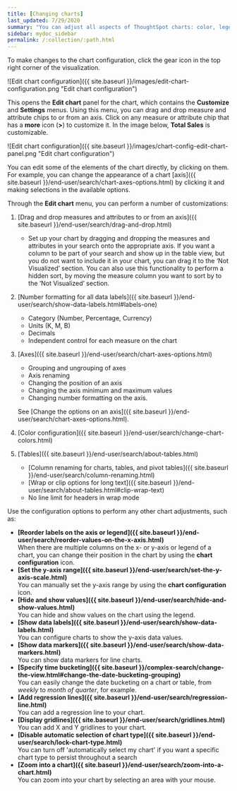 ```yaml
---
title: [Changing charts]
last_updated: 7/29/2020
summary: "You can adjust all aspects of ThoughtSpot charts: color, legends, axis, number format, and many more."
sidebar: mydoc_sidebar
permalink: /:collection/:path.html
---
```

To make changes to the chart configuration, click the gear icon in the top right corner of the visualization.

![Edit chart configuration]({{ site.baseurl }}/images/edit-chart-configuration.png "Edit chart configuration")

 <!--![]({{ site.baseurl }}/images/configure_chart_icons.png "Configure chart icons")-->

This opens the **Edit chart** panel for the chart, which contains the **Customize** and **Settings** menus. Using this menu, you can drag and drop measure and attribute chips to or from an axis. Click on any measure or attribute chip that has a **more** icon (**>**) to customize it. In the image below, **Total Sales** is customizable.

![Edit chart configuration]({{ site.baseurl }}/images/chart-config-edit-chart-panel.png "Edit chart configuration")

You can edit some of the elements of the chart directly, by clicking on them. For example, you can change the appearance of a chart [axis]({{ site.baseurl }}/end-user/search/chart-axes-options.html) by clicking it and making selections in the available options.

Through the **Edit chart** menu, you can perform a number of customizations:

1. [Drag and drop measures and attributes to or from an axis]({{ site.baseurl }}/end-user/search/drag-and-drop.html)
   * Set up your chart by dragging and dropping the measures and attributes in your search onto the appropriate axis. If you want a column to be part of your search and show up in the table view, but you do not want to include it in your chart, you can drag it to the ‘Not Visualized’ section. You can also use this functionality to perform a hidden sort, by moving the measure column you want to sort by to the ‘Not Visualized’ section.

2. [Number formatting for all data labels]({{ site.baseurl }}/end-user/search/show-data-labels.html#labels-one)
   * Category (Number, Percentage, Currency)
   * Units (K, M, B)
   * Decimals
   * Independent control for each measure on the chart

3. [Axes]({{ site.baseurl }}/end-user/search/chart-axes-options.html)
   * Grouping and ungrouping of axes
   * Axis renaming
   * Changing the position of an axis
   * Changing the axis minimum and maximum values
   * Changing number formatting on the axis.

   See [Change the options on an axis]({{ site.baseurl }}/end-user/search/chart-axes-options.html).

4. [Color configuration]({{ site.baseurl }}/end-user/search/change-chart-colors.html)

5. [Tables]({{ site.baseurl }}/end-user/search/about-tables.html)
   * [Column renaming for charts, tables, and pivot tables]({{ site.baseurl }}/end-user/search/column-renaming.html)
   * [Wrap or clip options for long text]({{ site.baseurl }}/end-user/search/about-tables.html#clip-wrap-text)
   * No line limit for headers in wrap mode

Use the configuration options to perform any other chart adjustments, such as:

-   **[Reorder labels on the axis or legend]({{ site.baseurl }}/end-user/search/reorder-values-on-the-x-axis.html)**  
When there are multiple columns on the x- or y-axis or legend of a chart, you can change their position in the chart by using the **chart configuration** icon.
-   **[Set the y-axis range]({{ site.baseurl }}/end-user/search/set-the-y-axis-scale.html)**  
You can manually set the y-axis range by using the **chart configuration** icon.
-   **[Hide and show values]({{ site.baseurl }}/end-user/search/hide-and-show-values.html)**  
You can hide and show values on the chart using the legend.
-   **[Show data labels]({{ site.baseurl }}/end-user/search/show-data-labels.html)**  
You can configure charts to show the y-axis data values.
-   **[Show data markers]({{ site.baseurl }}/end-user/search/show-data-markers.html)**<br>
You can show data markers for line charts.
- **[Specify time bucketing]({{ site.baseurl }}/complex-search/change-the-view.html#change-the-date-bucketing-grouping)**<br>
You can easily change the date bucketing on a chart or table, from *weekly* to *month of quarter*, for example.
-   **[Add regression lines]({{ site.baseurl }}/end-user/search/regression-line.html)**<br>
You can add a regression line to your chart.
-   **[Display gridlines]({{ site.baseurl }}/end-user/search/gridlines.html)**<br>
You can add X and Y gridlines to your chart.
-   **[Disable automatic selection of chart type]({{ site.baseurl }}/end-user/search/lock-chart-type.html)**<br>
You can turn off 'automatically select my chart' if you want a specific chart type to persist throughout a search
-   **[Zoom into a chart]({{ site.baseurl }}/end-user/search/zoom-into-a-chart.html)**  
You can zoom into your chart by selecting an area with your mouse.
